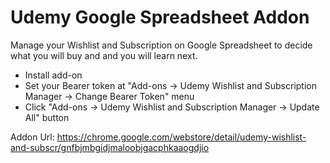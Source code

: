 # Udemy Google Spreadsheet Addon

Manage your Wishlist and Subscription on Google Spreadsheet to decide what you will buy and and you will learn next.

- Install add-on
- Set your Bearer token at "Add-ons -> Udemy Wishlist and Subscription Manager -> Change Bearer Token" menu
- Click "Add-ons -> Udemy Wishlist and Subscription Manager -> Update All" button

Addon Url: https://chrome.google.com/webstore/detail/udemy-wishlist-and-subscr/gnfbjmbgidjmaloobjgacphkaaogdjio
